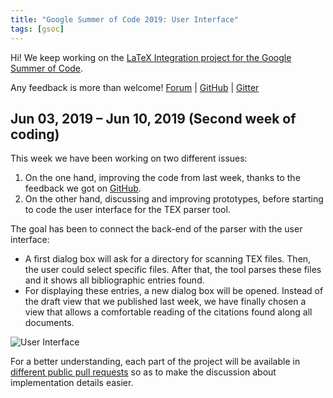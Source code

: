 ```yaml
---
title: "Google Summer of Code 2019: User Interface"
tags: [gsoc]
---
```


Hi!
We keep working on the [LaTeX Integration project for the Google Summer of Code](https://summerofcode.withgoogle.com/projects/#6055042405105664).

Any feedback is more than welcome!
[Forum](http://discourse.jabref.org/t/project-latex-integration-please-give-us-your-feedback/1660) |
[GitHub](https://github.com/JabRef/jabref/pull/5011) |
[Gitter](https://gitter.im/JabRef/jabref)

## Jun 03, 2019 – Jun 10, 2019 (Second week of coding)

This week we have been working on two different issues:

1. On the one hand, improving the code from last week, thanks to the feedback we got on [GitHub](https://github.com/JabRef/jabref/pull/5011).
2. On the other hand, discussing and improving prototypes, before starting to code the user interface for the TEX parser tool.

The goal has been to connect the back-end of the parser with the user interface:

- A first dialog box will ask for a directory for scanning TEX files.
Then, the user could select specific files.
After that, the tool parses these files and it shows all bibliographic entries found.
- For displaying these entries, a new dialog box will be opened.
Instead of the draft view that we published last week, we have finally chosen a view that allows a comfortable reading of the citations found along all documents.

![User Interface](https://user-images.githubusercontent.com/12954316/59305727-1b754300-8c9b-11e9-941e-950a4dbf6ae2.gif)

For a better understanding, each part of the project will be available in [different public pull requests](https://github.com/davidemdot/jabref/pull/1) so as to make the discussion about implementation details easier.
